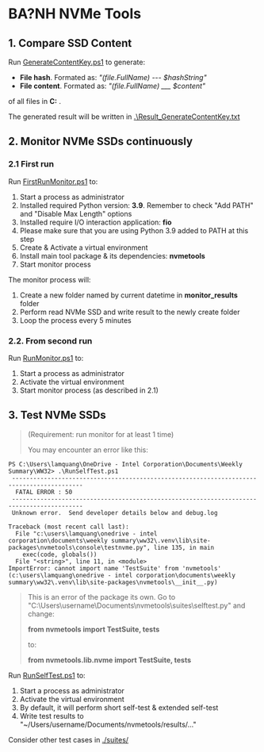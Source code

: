 # BA?NH NVMe Tools

## 1. Compare SSD Content

Run [GenerateContentKey.ps1](GenerateContentKey.ps1) to generate:

- **File hash**. Formated as: *"$($file.FullName) --- $hashString"*
- **File content**. Formated as: *"$($file.FullName) ___ $content"*

of all files in **C:** .

The generated result will be written in [.\Result_GenerateContentKey.txt](Result_GenerateContentKey.txt)

## 2. Monitor NVMe SSDs continuously

### 2.1 First run

Run [FirstRunMonitor.ps1](FirstRunMonitor.ps1) to:

1. Start a process as administrator
2. Installed required Python version: **3.9**. Remember to check "Add PATH" and "Disable Max Length" options
3. Installed require I/O interaction application: **fio**
4. Please make sure that you are using Python 3.9 added to PATH at this step
5. Create & Activate a virtual environment
6. Install main tool package & its dependencies: **nvmetools**
7. Start monitor process

The monitor process will:

1. Create a new folder named by current datetime in **monitor_results** folder
2. Perform read NVMe SSD and write result to the newly create folder
3. Loop the process every 5 minutes

### 2.2. From second run

Run [RunMonitor.ps1](RunMonitor.ps1) to:

1. Start a process as administrator
2. Activate the virtual environment
3. Start monitor process (as described in 2.1)

## 3. Test NVMe SSDs

> (Requirement: run monitor for at least 1 time)
>
> You may encounter an error like this:
```
PS C:\Users\lamquang\OneDrive - Intel Corporation\Documents\Weekly Summary\WW32> .\RunSelfTest.ps1
 ------------------------------------------------------------------------------------------
  FATAL ERROR : 50
 ------------------------------------------------------------------------------------------
 Unknown error.  Send developer details below and debug.log

Traceback (most recent call last):
  File "c:\users\lamquang\onedrive - intel corporation\documents\weekly summary\ww32\.venv\lib\site-packages\nvmetools\console\testnvme.py", line 135, in main
    exec(code, globals())
  File "<string>", line 11, in <module>
ImportError: cannot import name 'TestSuite' from 'nvmetools' (c:\users\lamquang\onedrive - intel corporation\documents\weekly summary\ww32\.venv\lib\site-packages\nvmetools\__init__.py)
```
> This is an error of the package its own.
> Go to "C:\Users\username\Documents\nvmetools\suites\selftest.py" and change:
>
> **from nvmetools import TestSuite, tests**
>
> to:
>
> **from nvmetools.lib.nvme import TestSuite, tests**

Run [RunSelfTest.ps1](RunSelfTest.ps1) to:

1. Start a process as administrator
2. Activate the virtual environment
3. By default, it will perform short self-test & extended self-test
4. Write test results to "~/Users/username/Documents/nvmetools/results/..."

Consider other test cases in [./suites/](./suites/)